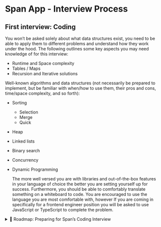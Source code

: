 # Span App - Interview Process

## First interview: Coding

You won’t be asked solely about what data structures exist, you need to be able to apply them to different problems and understand how they work under the hood. The following outlines some key aspects you may need knowledge of for this interview:

- Runtime and Space complexity
- Tables / Maps
- Recursion and Iterative solutions

Well-known algorithms and data structures (not necessarily be prepared to implement, but be familiar with when/how to use them, their pros and cons, time/space complexity, and so forth):

- Sorting
  - Selection
  - Merge
  - Quick
- Heap
- Linked lists
- Binary search
- Concurrency
- Dynamic Programming

  The more well versed you are with libraries and out-of-the-box features in your language of choice the better you are setting yourself up for success. Furthermore, you should be able to comfortably translate something on a whiteboard to code. You are encouraged to use the language you are most comfortable with, however If you are coming in specifically for a frontend engineer position you will be asked to use JavaScript or TypeScript to complete the problem.

<details>
  <summary>🚀 Roadmap: Preparing for Span’s Coding Interview</summary>

1.  ✅ Step 1: Strengthen Problem-Solving Foundations.

    Big-O Analysis & Complexity
    Understand Time & Space Complexity (O(1), O(log N), O(N), O(N log N), O(N²))
    Learn how to analyze code runtime and identify bottlenecks.
    📚 Resources:
    Big-O Cheatsheet
    YouTube: “Big-O Notation” by CS Dojo / freeCodeCamp
    JavaScript/TypeScript Built-in Data Structures & Methods
    Arrays: .push(), .pop(), .shift(), .unshift(), .splice(), .slice()
    Objects & Maps: Map(), Set(), Object.keys(), Object.values()
    Strings: .split(), .join(), .substring()
    Sorting methods: sort(), localeCompare(), toSorted()
    Recursion vs Iterative approaches in JS

2.  ✅ Step 2: Master Core Data Structures (5-6 days)

    1️⃣ Tables / Maps (Hashing)
    Understand Hash Tables (Objects, Map(), Set())
    Common problems: Two Sum, Group Anagrams, First Unique Character
    🏆 Practice: LeetCode Easy-Medium Hash Table problems
    2️⃣ Sorting Algorithms
    Know when to use Merge Sort (O(N log N)), Quick Sort (O(N log N)), Heap Sort
    Understand JavaScript’s built-in Array.sort() (Timsort, O(N log N))
    Implement and compare sorting algorithms
    3️⃣ Linked Lists
    Difference between Singly vs Doubly Linked List
    Common problems: Reverse a Linked List, Detect a Cycle, Merge Two Sorted Lists
    🏆 Practice: LeetCode Easy-Medium Linked List problems
    4️⃣ Binary Search
    Understand binary search (O(log N))
    Common problems: Find Element in Sorted Array, First & Last Position, Rotated Array
    🏆 Practice: LeetCode Easy-Medium Binary Search problems
    5️⃣ Concurrency (JS Event Loop)
    Understand Promises, Async/Await, Web Workers
    JavaScript Event Loop & Microtask Queue
    Solve Concurrency-Based Problems (Rate Limiter, Parallel Promises)
    6️⃣ Dynamic Programming (DP)
    Identify Overlapping Subproblems & Optimal Substructure
    Common DP Patterns: Fibonacci, Climbing Stairs, Knapsack, Longest Common Subsequence
    Bottom-Up vs Top-Down Approach

3.  ✅ Step 3: Develop Strong Recursion & Iterative Skills

    Practice converting recursive solutions to iterative solutions (and vice versa).
    Master tree traversal (DFS & BFS).
    Focus on Divide & Conquer (Merge Sort, Quick Sort).
    🏆 Practice: LeetCode Medium-Hard Recursion problems.

4.  ✅ Step 4: Solve Well-Known Algorithms & Problems

    Two Pointers & Sliding Window: Find pairs, substrings, or subarrays efficiently.
    Graph Traversal (DFS, BFS): Connected Components, Shortest Paths.
    Heap (Priority Queue): Find k-largest/smallest elements.
    Top-K Patterns: Sorting + Heap-based solutions.
    Greedy Algorithms: Interval Scheduling, Activity Selection.

🏆 Practice Set:
LeetCode: "Top 75" list
NeetCode.io roadmap
JS-specific Problems on CodeSignal & CoderByte

</details>
